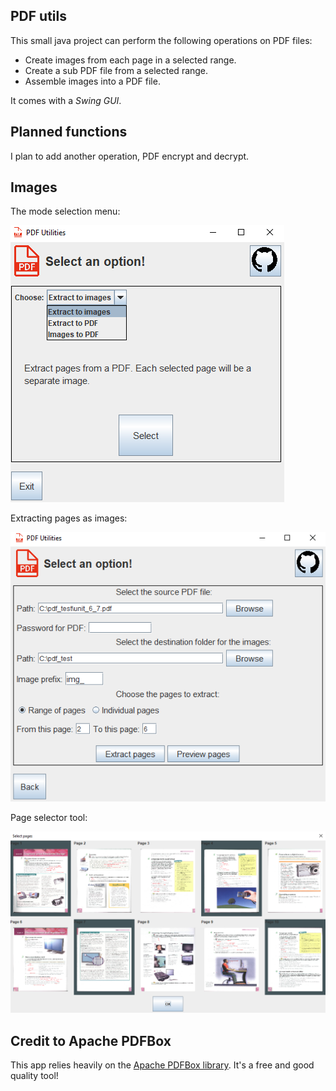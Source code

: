 ## PDF utils

This small java project can perform the following operations on PDF files:

- Create images from each page in a selected range.
- Create a sub PDF file from a selected range.
- Assemble images into a PDF file.

It comes with a *Swing GUI*.

## Planned functions

I plan to add another operation, PDF encrypt and decrypt.

## Images

The mode selection menu:

![Mode Selection](/demo_images/mode_selection.png)

Extracting pages as images:

![Extract Pages](/demo_images/extract_images.png)

Page selector tool:

![Selector tool](/demo_images/selector_tool.png)

## Credit to Apache PDFBox

This app relies heavily on the [Apache PDFBox library](https://pdfbox.apache.org/). 
It's a free and good quality tool!